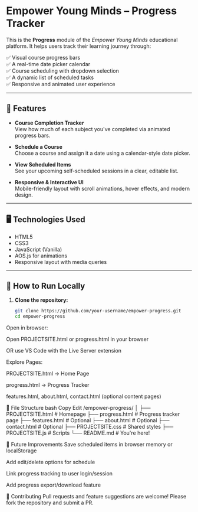 # Empower Young Minds – Progress Tracker

This is the **Progress** module of the *Empower Young Minds* educational platform. It helps users track their learning journey through:

✅ Visual course progress bars  
✅ A real-time date picker calendar  
✅ Course scheduling with dropdown selection  
✅ A dynamic list of scheduled tasks  
✅ Responsive and animated user experience

---

## 🌟 Features

- **Course Completion Tracker**  
  View how much of each subject you've completed via animated progress bars.

- **Schedule a Course**  
  Choose a course and assign it a date using a calendar-style date picker.

- **View Scheduled Items**  
  See your upcoming self-scheduled sessions in a clear, editable list.

- **Responsive & Interactive UI**  
  Mobile-friendly layout with scroll animations, hover effects, and modern design.

---

## 🖥️ Technologies Used

- HTML5  
- CSS3  
- JavaScript (Vanilla)  
- AOS.js for animations  
- Responsive layout with media queries

---

## 🚀 How to Run Locally

1. **Clone the repository:**

   ```bash
   git clone https://github.com/your-username/empower-progress.git
   cd empower-progress
Open in browser:

Open PROJECTSITE.html or progress.html in your browser

OR use VS Code with the Live Server extension

Explore Pages:

PROJECTSITE.html → Home Page

progress.html → Progress Tracker

features.html, about.html, contact.html (optional content pages)

📂 File Structure
bash
Copy
Edit
/empower-progress/
│
├── PROJECTSITE.html        # Homepage
├── progress.html           # Progress tracker page
├── features.html           # Optional
├── about.html              # Optional
├── contact.html            # Optional
├── PROJECTSITE.css         # Shared styles
├── PROJECTSITE.js          # Scripts
└── README.md               # You're here!

📌 Future Improvements
Save scheduled items in browser memory or localStorage

Add edit/delete options for schedule

Link progress tracking to user login/session

Add progress export/download feature

🤝 Contributing
Pull requests and feature suggestions are welcome!
Please fork the repository and submit a PR.
